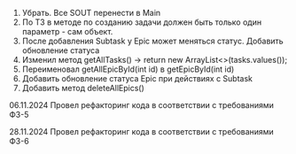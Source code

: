 1. Убрать. Все SOUT перенести в Main
2. По ТЗ в методе по созданию задачи должен быть только один параметр - сам объект.
3. После добавления Subtask у Epic может меняться статус. Добавить обновление статуса
4. Изменил метод getAllTasks() -> return new ArrayList<>(tasks.values());
5. Переименовал getAllEpicById(int id) в getEpicById(int id)
6. Добавить обновление статуса Epic при действиях с Subtask
7. Добавить метод deleteAllEpics()
   

06.11.2024
Провел рефакторинг кода в соответствии с требованиями ФЗ-5

28.11.2024
Провел рефакторинг кода в соответствии с требованиями ФЗ-6